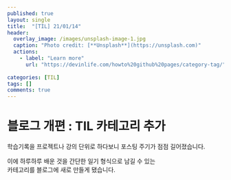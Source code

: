 ```yaml
---
published: true
layout: single
title:  "[TIL] 21/01/14"
header:
  overlay_image: /images/unsplash-image-1.jpg
  caption: "Photo credit: [**Unsplash**](https://unsplash.com)"
  actions:
    - label: "Learn more"
      url: "https://devinlife.com/howto%20github%20pages/category-tag/"
      
categories: [TIL]
tags: []
comments: true
---
```


# 블로그 개편 : TIL 카테고리 추가  

학습기록을 프로젝트나 강의 단위로 하다보니 포스팅 주기가 점점 길어졌습니다. 

이에 하루하루 배운 것을 간단한 일기 형식으로 남길 수 있는  
카테고리를 블로그에 새로 만들게 됐습니다. 

